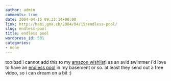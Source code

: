 ```yaml
---
author: admin
comments: true
date: 2004-04-15 09:33:14+00:00
link: http://habi.gna.ch/2004/04/15/endless-pool/
slug: endless-pool
title: endless pool
wordpress_id: 501
categories:
- none
---
```


too bad i cannot add this to my [amazon wishlist](http://www.amazon.com/gp/registry/18WMBOFMWI1DN/102-0600426-9323320)!
as an avid swimmer i'd love to have an [endless pool](http://www.endlesspools.com/index.html ) in my basement or so. at least they send out a free video, so i can dream on a bit :)
